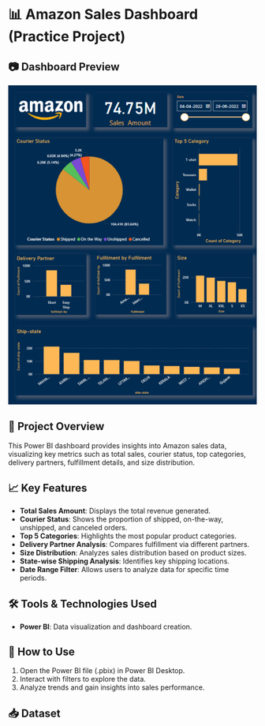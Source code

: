 # 📊 Amazon Sales Dashboard (Practice Project)

## 📷 Dashboard Preview

![Company Logo](https://github.com/Bushra092//Amazon-Sales-Dashboard-Practice-Project-/blob/main/image.png)

## 📌 Project Overview

This Power BI dashboard provides insights into Amazon sales data, visualizing key metrics such as total sales, courier status, top categories, delivery partners, fulfillment details, and size distribution.

## 📈 Key Features

- **Total Sales Amount**: Displays the total revenue generated.
- **Courier Status**: Shows the proportion of shipped, on-the-way, unshipped, and canceled orders.
- **Top 5 Categories**: Highlights the most popular product categories.
- **Delivery Partner Analysis**: Compares fulfillment via different partners.
- **Size Distribution**: Analyzes sales distribution based on product sizes.
- **State-wise Shipping Analysis**: Identifies key shipping locations.
- **Date Range Filter**: Allows users to analyze data for specific time periods.

## 🛠️ Tools & Technologies Used

- **Power BI**: Data visualization and dashboard creation.

## 📌 How to Use

1. Open the Power BI file (.pbix) in Power BI Desktop.
2. Interact with filters to explore the data.
3. Analyze trends and gain insights into sales performance.

## 📥 Dataset
